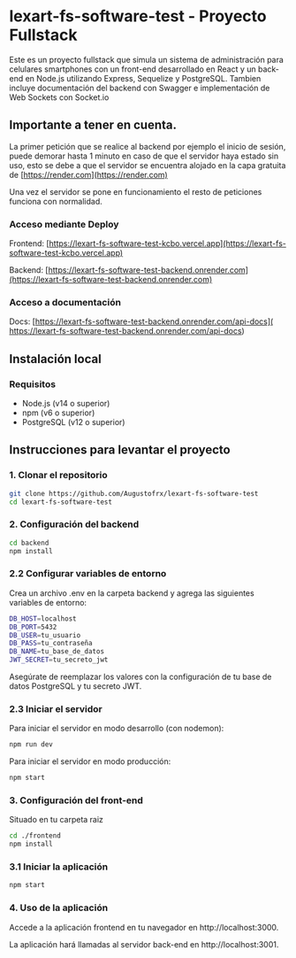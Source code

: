# lexart-fs-software-test - Proyecto Fullstack

Este es un proyecto fullstack que simula un sistema de administración para celulares smartphones con un front-end desarrollado en React y un back-end en Node.js utilizando Express, Sequelize y PostgreSQL.
Tambien incluye documentación del backend con Swagger e implementación de Web Sockets con Socket.io

## Importante a tener en cuenta.

La primer petición que se realice al backend por ejemplo el inicio de sesión, puede demorar hasta 1 minuto en caso de que el servidor haya estado sin uso, esto se debe a que el servidor se encuentra alojado en la capa gratuita de [https://render.com](https://render.com)

Una vez el servidor se pone en funcionamiento el resto de peticiones funciona con normalidad.

### Acceso mediante Deploy

Frontend: [https://lexart-fs-software-test-kcbo.vercel.app](https://lexart-fs-software-test-kcbo.vercel.app)

Backend: [https://lexart-fs-software-test-backend.onrender.com](https://lexart-fs-software-test-backend.onrender.com)

### Acceso a documentación 

Docs: [https://lexart-fs-software-test-backend.onrender.com/api-docs]( https://lexart-fs-software-test-backend.onrender.com/api-docs)

## Instalación local

### Requisitos

- Node.js (v14 o superior)
- npm (v6 o superior)
- PostgreSQL (v12 o superior)

## Instrucciones para levantar el proyecto

### 1. Clonar el repositorio

```sh 
git clone https://github.com/Augustofrx/lexart-fs-software-test
cd lexart-fs-software-test
```

### 2. Configuración del backend

```sh 
cd backend
npm install
 ```

### 2.2 Configurar variables de entorno

Crea un archivo .env en la carpeta backend y agrega las siguientes variables de entorno:

```sh 
DB_HOST=localhost
DB_PORT=5432
DB_USER=tu_usuario
DB_PASS=tu_contraseña
DB_NAME=tu_base_de_datos
JWT_SECRET=tu_secreto_jwt
 ```

Asegúrate de reemplazar los valores con la configuración de tu base de datos PostgreSQL y tu secreto JWT.

### 2.3 Iniciar el servidor

Para iniciar el servidor en modo desarrollo (con nodemon):

```sh 
npm run dev
 ```

Para iniciar el servidor en modo producción:

```sh 
npm start
 ```

### 3. Configuración del front-end

Situado en tu carpeta raiz

```sh 
cd ./frontend
npm install
 ```

### 3.1 Iniciar la aplicación


```sh 
npm start
 ```

### 4. Uso de la aplicación

Accede a la aplicación frontend en tu navegador en http://localhost:3000.

La aplicación hará llamadas al servidor back-end en http://localhost:3001.

